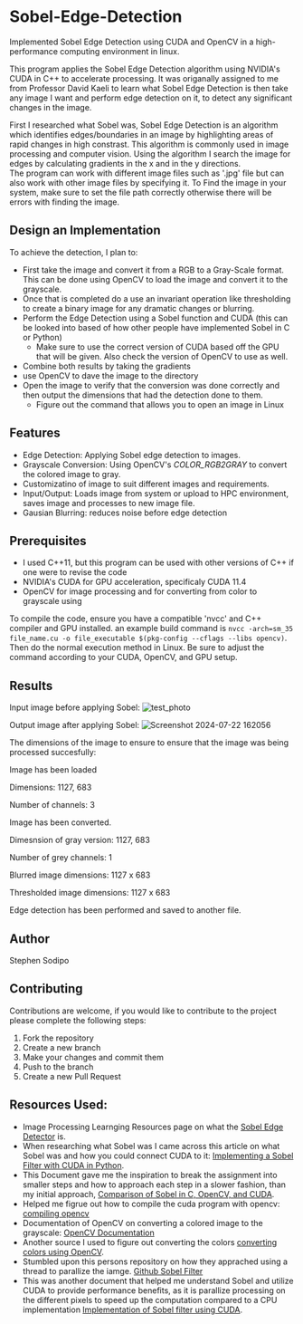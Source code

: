 # Sobel-Edge-Detection
Implemented Sobel Edge Detection using CUDA and OpenCV in a high-performance computing environment in linux.

This program applies the Sobel Edge Detection algorithm using NVIDIA's CUDA in C++ to accelerate processing. It was origanally assigned to me from Professor David Kaeli to learn what Sobel Edge Detection is then take any image I want and perform edge detection on it, to detect any significant changes in the image.

First I researched what Sobel was, Sobel Edge Detection is an algorithm which identifies edges/boundaries in an image 
by highlighting areas of rapid changes in high constrast. This algorithm is commonly used in image processing and computer vision. Using the algorithm I search the image for edges by calculating gradients in the x and in the y directions.  
The program can work with different image files such as '.jpg' file but can also work with other image files by specifying it. To Find the image in your system, make sure to set the file path correctly otherwise there will be errors with finding the image. 

## Design an Implementation
To achieve the detection, I plan to:
- First take the image and convert it from a RGB to a Gray-Scale format. This can be done using OpenCV to load the image and convert it to the grayscale.
- Once that is completed do a use an invariant operation like thresholding to create a binary image for any dramatic changes or blurring.
- Perform the Edge Detection using a Sobel function and CUDA (this can be looked into based of how other people have implemented Sobel in C or Python)
  - Make sure to use the correct version of CUDA based off the GPU that will be given. Also check the version of OpenCV to use as well. 
- Combine both results by taking the gradients
- use OpenCV to dave the image to the directory
- Open the image to verify that the conversion was done correctly and then output the dimensions that had the detection done to them.
    - Figure out the command that allows you to open an image in Linux 
## Features
- Edge Detection: Applying Sobel edge detection to images.
- Grayscale Conversion: Using OpenCV's *COLOR_RGB2GRAY* to convert the colored image to gray. 
- Customizatino of image to suit different images and requirements.
- Input/Output: Loads image from system or upload to HPC environment, saves image and processes to new image file.
- Gausian Blurring: reduces noise before edge detection

## Prerequisites
- I used C++11, but this program can be used with other versions of C++ if one were to revise the code
- NVIDIA's CUDA for GPU acceleration, specificaly CUDA 11.4
- OpenCV for image processing and for converting from color to grayscale using 

To compile the code, ensure you have a compatible 'nvcc' and C++ compiler and GPU installed. an example build command is `nvcc -arch=sm_35 file_name.cu -o file_executable $(pkg-config --cflags --libs opencv)`. Then do the normal execution method in Linux. 
Be sure to adjust the command according to your CUDA, OpenCV, and GPU setup.

## Results
Input image before applying Sobel:
![test_photo](https://github.com/user-attachments/assets/09ca2852-1290-4a29-a1b6-caf135e35421)

Output image after applying Sobel:
![Screenshot 2024-07-22 162056](https://github.com/user-attachments/assets/632cd295-923f-4cab-a0f2-fcaa18606eec)

The dimensions of the image to ensure to ensure that the image was being processed succesfully: 

Image has been loaded 

Dimensions: 1127, 683 

Number of channels: 3 

Image has been converted. 

Dimesnsion of gray version: 1127, 683

Number of grey channels: 1 

Blurred image dimensions: 1127 x 683 

Thresholded image dimensions: 1127 x 683 

Edge detection has been performed and saved to another file. 

## Author
Stephen Sodipo

## Contributing
Contributions are welcome, if you would like to contribute to the project please complete the following steps:
1. Fork the repository
2. Create a new branch
3. Make your changes and commit them
4. Push to the branch
5. Create a new Pull Request

## Resources Used: 
- Image Processing Learnging Resources page on what the [Sobel Edge Detector](https://homepages.inf.ed.ac.uk/rbf/HIPR2/sobel.htm) is.
- When researching what Sobel was I came across this article on what Sobel was and how you could connect CUDA to it: [Implementing a Sobel Filter with CUDA in Python](https://medium.com/@deepika.vadlamudi/implementing-a-sobel-filter-with-cuda-in-python-2b9b18485e31).
- This Document gave me the inspiration to break the assignment into smaller steps and how to approach each step in a slower fashion, than my initial approach, [Comparison of Sobel in C, OpenCV, and CUDA](https://danyele.github.io/lecture_notes/SPD_Project_Report_Daniele_Gadler_5_0.pdf).
- Helped me figrue out how to compile the cuda program with opencv: [compiling opencv](https://stackoverflow.com/questions/9094941/compiling-opencv-in-c)
- Documentation of OpenCV on converting a colored image to the grayscale: [OpenCV Documentation](https://docs.opencv.org/3.4/d8/d01/group__imgproc__color__conversions.html#gga4e0972be5de079fed4e3a10e24ef5ef0ae50d0c66ee53e974234ac84cf51d1d4e)
- Another source I used to figure out converting the colors [converting colors using OpenCV](https://www.tutorialspoint.com/how-to-convert-color-spaces-in-opencv-using-cplusplus).
- Stumbled upon this persons repository on how they apprached using a thread to parallize the iamge. [Github Sobel Filter](https://github.com/lukas783/CUDA-Sobel-Filter/tree/master)
- This was another document that helped me understand Sobel and utilize CUDA to provide performance benefits, as it is parallize processing on the different pixels to speed up the computation compared to a CPU implementation [Implementation of Sobel filter using CUDA](https://iopscience.iop.org/article/10.1088/1757-899X/1045/1/012016/pdf).
